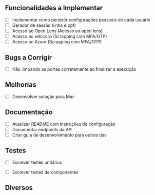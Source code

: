 ## Funcionalidades a Implementar
- [ ] Implementar como persistir configurações pessoais de cada usuário
- [ ] Gerador de sessão (linha e cpf)
- [ ] Acesso ao Open Lens (Acesso ao open lens)
- [ ] Acesso ao wikicorp (Scrapping com MFA/OTP)
- [ ] Acesso ao Azure (Scrapping com MFA/OTP)

## Bugs a Corrigir
- [ ] Não limpando as portas corretamente ao finalizar a execução

## Melhorias
- [ ] Desenvolver solução para Mac

## Documentação
- [ ] Atualizar README com instruções de configuração
- [ ] Documentar endpoints da API
- [ ] Criar guia de desenvolvimento para outros dev

## Testes
- [ ] Escrever testes unitários
- [ ] Escrever testes de componentes


## Diversos
